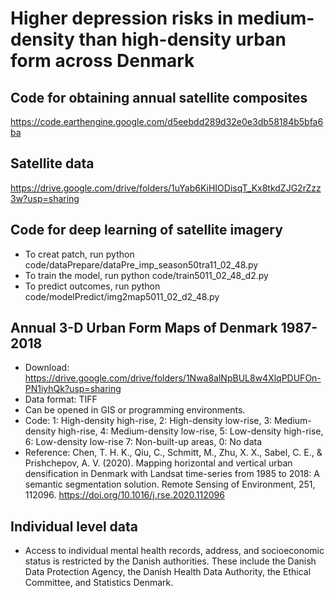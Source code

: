 # Higher depression risks in medium-density than high-density urban form across Denmark


## Code for obtaining annual satellite composites
https://code.earthengine.google.com/d5eebdd289d32e0e3db58184b5bfa6ba

## Satellite data
https://drive.google.com/drive/folders/1uYab6KiHIODisqT_Kx8tkdZJG2rZzz3w?usp=sharing

## Code for deep learning of satellite imagery
- To creat patch, run python code/dataPrepare/dataPre_imp_season50tra11_02_48.py
- To train the model, run python code/train5011_02_48_d2.py
- To predict outcomes, run python code/modelPredict/img2map5011_02_d2_48.py

## Annual 3-D Urban Form Maps of Denmark 1987-2018
- Download: https://drive.google.com/drive/folders/1Nwa8alNpBUL8w4XlqPDUFOn-PN1iyhQk?usp=sharing
- Data format: TIFF
- Can be opened in GIS or programming environments.
- Code: 
1: High-density high-rise, 
2: High-density low-rise,
3: Medium-density high-rise,
4: Medium-density low-rise,
5: Low-density high-rise,
6: Low-density low-rise
7: Non-built-up areas,
0: No data
- Reference:
Chen, T. H. K., Qiu, C., Schmitt, M., Zhu, X. X., Sabel, C. E., & Prishchepov, A. V. (2020). Mapping horizontal and vertical urban densification in Denmark with Landsat time-series from 1985 to 2018: A semantic segmentation solution. Remote Sensing of Environment, 251, 112096. https://doi.org/10.1016/j.rse.2020.112096

## Individual level data
- Access to individual mental health records, address, and socioeconomic status is restricted by the Danish authorities. These include the Danish Data Protection Agency, the Danish Health Data Authority, the Ethical Committee, and Statistics Denmark.
